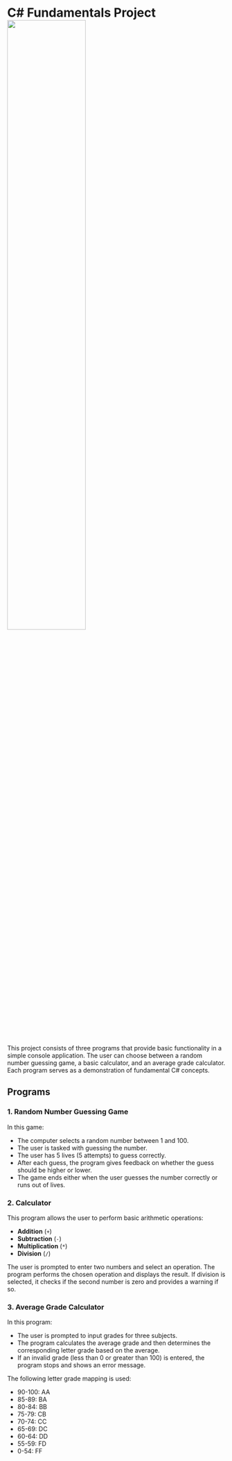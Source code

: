 # C# Fundamentals Project <img src="https://github.com/user-attachments/assets/ff3abfce-ddd8-479e-aa57-7c77887f4ee3" style="width:60%; height:auto;">

This project consists of three programs that provide basic functionality in a simple console application. The user can choose between a random number guessing game, a basic calculator, and an average grade calculator. Each program serves as a demonstration of fundamental C# concepts.

## Programs

### 1. Random Number Guessing Game
In this game:
- The computer selects a random number between 1 and 100.
- The user is tasked with guessing the number.
- The user has 5 lives (5 attempts) to guess correctly.
- After each guess, the program gives feedback on whether the guess should be higher or lower.
- The game ends either when the user guesses the number correctly or runs out of lives.

### 2. Calculator
This program allows the user to perform basic arithmetic operations:
- **Addition** (`+`)
- **Subtraction** (`-`)
- **Multiplication** (`*`)
- **Division** (`/`)

The user is prompted to enter two numbers and select an operation. The program performs the chosen operation and displays the result. If division is selected, it checks if the second number is zero and provides a warning if so.

### 3. Average Grade Calculator
In this program:
- The user is prompted to input grades for three subjects.
- The program calculates the average grade and then determines the corresponding letter grade based on the average.
- If an invalid grade (less than 0 or greater than 100) is entered, the program stops and shows an error message.

The following letter grade mapping is used:
- 90-100: AA
- 85-89: BA
- 80-84: BB
- 75-79: CB
- 70-74: CC
- 65-69: DC
- 60-64: DD
- 55-59: FD
- 0-54: FF

